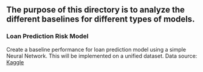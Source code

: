 ## The purpose of this directory is to analyze the different baselines for different types of models. 


### Loan Prediction Risk Model

<p>Create a baseline performance for loan prediction model using a simple Neural Network. This will be implemented on a unified dataset. Data source: <a href="https://www.kaggle.com/altruistdelhite04/loan-prediction-problem-dataset">Kaggle</a> </p>
